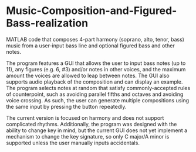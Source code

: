 # Music-Composition-and-Figured-Bass-realization
MATLAB code that composes 4-part harmony (soprano, alto, tenor, bass) music from a user-input bass line and optional figured bass and other notes.

The program features a GUI that allows the user to input bass notes (up to 11), any figures (e.g. 6, #3) and/or notes in other voices, and the maximum amount the voices are allowed to leap between notes. The GUI also supports audio playback of the composition and can display an example. The program selects notes at random that satisfy commonly-accepted rules of counterpoint, such as avoiding parallel fifths and octaves and avoiding voice crossing. As such, the user can generate multiple compositions using the same input by pressing the button repeatedly.

The current version is focused on harmony and does not support complicated rhythms. Additionally, the program was designed with the ability to change key in mind, but the current GUI does not yet implement a mechanism to change the key signature, so only C major/A minor is supported unless the user manually inputs accidentals.
